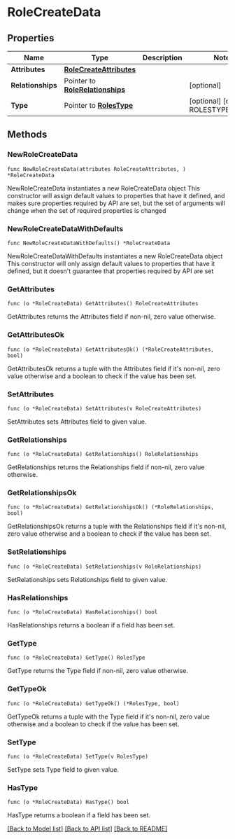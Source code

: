 # RoleCreateData

## Properties

Name | Type | Description | Notes
------------ | ------------- | ------------- | -------------
**Attributes** | [**RoleCreateAttributes**](RoleCreateAttributes.md) |  | 
**Relationships** | Pointer to [**RoleRelationships**](RoleRelationships.md) |  | [optional] 
**Type** | Pointer to [**RolesType**](RolesType.md) |  | [optional] [default to ROLESTYPE_ROLES]

## Methods

### NewRoleCreateData

`func NewRoleCreateData(attributes RoleCreateAttributes, ) *RoleCreateData`

NewRoleCreateData instantiates a new RoleCreateData object
This constructor will assign default values to properties that have it defined,
and makes sure properties required by API are set, but the set of arguments
will change when the set of required properties is changed

### NewRoleCreateDataWithDefaults

`func NewRoleCreateDataWithDefaults() *RoleCreateData`

NewRoleCreateDataWithDefaults instantiates a new RoleCreateData object
This constructor will only assign default values to properties that have it defined,
but it doesn't guarantee that properties required by API are set

### GetAttributes

`func (o *RoleCreateData) GetAttributes() RoleCreateAttributes`

GetAttributes returns the Attributes field if non-nil, zero value otherwise.

### GetAttributesOk

`func (o *RoleCreateData) GetAttributesOk() (*RoleCreateAttributes, bool)`

GetAttributesOk returns a tuple with the Attributes field if it's non-nil, zero value otherwise
and a boolean to check if the value has been set.

### SetAttributes

`func (o *RoleCreateData) SetAttributes(v RoleCreateAttributes)`

SetAttributes sets Attributes field to given value.


### GetRelationships

`func (o *RoleCreateData) GetRelationships() RoleRelationships`

GetRelationships returns the Relationships field if non-nil, zero value otherwise.

### GetRelationshipsOk

`func (o *RoleCreateData) GetRelationshipsOk() (*RoleRelationships, bool)`

GetRelationshipsOk returns a tuple with the Relationships field if it's non-nil, zero value otherwise
and a boolean to check if the value has been set.

### SetRelationships

`func (o *RoleCreateData) SetRelationships(v RoleRelationships)`

SetRelationships sets Relationships field to given value.

### HasRelationships

`func (o *RoleCreateData) HasRelationships() bool`

HasRelationships returns a boolean if a field has been set.

### GetType

`func (o *RoleCreateData) GetType() RolesType`

GetType returns the Type field if non-nil, zero value otherwise.

### GetTypeOk

`func (o *RoleCreateData) GetTypeOk() (*RolesType, bool)`

GetTypeOk returns a tuple with the Type field if it's non-nil, zero value otherwise
and a boolean to check if the value has been set.

### SetType

`func (o *RoleCreateData) SetType(v RolesType)`

SetType sets Type field to given value.

### HasType

`func (o *RoleCreateData) HasType() bool`

HasType returns a boolean if a field has been set.


[[Back to Model list]](../README.md#documentation-for-models) [[Back to API list]](../README.md#documentation-for-api-endpoints) [[Back to README]](../README.md)


